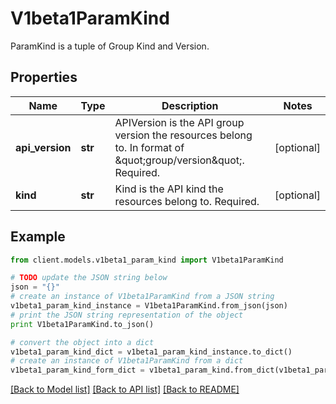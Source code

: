 # V1beta1ParamKind

ParamKind is a tuple of Group Kind and Version.

## Properties
Name | Type | Description | Notes
------------ | ------------- | ------------- | -------------
**api_version** | **str** | APIVersion is the API group version the resources belong to. In format of \&quot;group/version\&quot;. Required. | [optional] 
**kind** | **str** | Kind is the API kind the resources belong to. Required. | [optional] 

## Example

```python
from client.models.v1beta1_param_kind import V1beta1ParamKind

# TODO update the JSON string below
json = "{}"
# create an instance of V1beta1ParamKind from a JSON string
v1beta1_param_kind_instance = V1beta1ParamKind.from_json(json)
# print the JSON string representation of the object
print V1beta1ParamKind.to_json()

# convert the object into a dict
v1beta1_param_kind_dict = v1beta1_param_kind_instance.to_dict()
# create an instance of V1beta1ParamKind from a dict
v1beta1_param_kind_form_dict = v1beta1_param_kind.from_dict(v1beta1_param_kind_dict)
```
[[Back to Model list]](../README.md#documentation-for-models) [[Back to API list]](../README.md#documentation-for-api-endpoints) [[Back to README]](../README.md)


